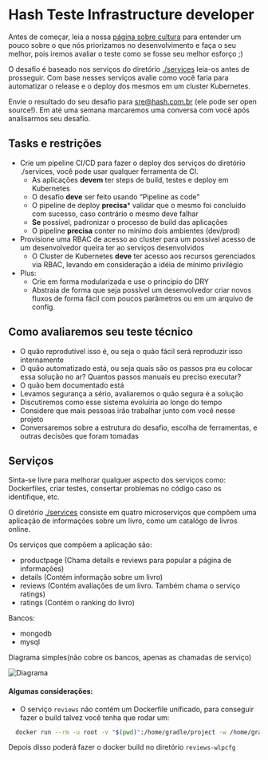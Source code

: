 # Hash Teste Infrastructure developer

Antes de começar, leia a nossa [página sobre cultura](https://tech-culture.hash.com.br/) para entender um pouco sobre o que nós priorizamos no desenvolvimento e faça o seu melhor, pois iremos avaliar o teste como se fosse seu melhor esforço ;)


O desafio é baseado nos serviços do diretório [./services](./services) leia-os antes de prosseguir.
Com base nesses serviços avalie como você faria para automatizar o release e o deploy dos mesmos em um cluster Kubernetes.

Envie o resultado do seu desafio para sre@hash.com.br (ele pode ser open source!). Em até uma semana marcaremos uma conversa com você após analisarmos seu desafio.

## Tasks e restrições

* Crie um pipeline CI/CD para fazer o deploy dos serviços do diretório ./services, você pode usar qualquer ferramenta de CI.
    * As aplicações **devem** ter steps de build, testes e deploy em Kubernetes
    * O desafio **deve** ser feito usando “Pipeline as code"
    * O pipeline de deploy **precisa*** validar que o mesmo foi concluído com sucesso, caso contrário o mesmo deve falhar
    * **Se** possível, padronizar o processo de build das aplicações
    * O pipeline **precisa** conter no minímo dois ambientes (dev/prod)
* Provisione uma RBAC de acesso ao cluster para um possível acesso de um desenvolvedor queira ter ao serviços desenvolvidos
    * O Cluster de Kubernetes **deve** ter acesso aos recursos gerenciados via RBAC, levando em consideração a idéia de mínimo privilégio
* Plus:
    * Crie em forma modularizada e use o principio do DRY
    * Abstraia de forma que seja possível um desenvolvedor criar novos fluxos de forma fácil com poucos parâmetros ou em um arquivo de config.

## Como avaliaremos seu teste técnico

* O quão reprodutível isso é, ou seja o quão fácil será reproduzir isso internamente
* O quão automatizado está, ou seja quais são os passos pra eu colocar essa solução no ar? Quantos passos manuais eu preciso executar?
* O quão bem documentado está
* Levamos segurança a sério, avaliaremos o quão segura é a solução
* Discutiremos como esse sistema evoluiria ao longo do tempo
* Considere que mais pessoas irão trabalhar junto com você nesse projeto
* Conversaremos sobre a estrutura do desafio, escolha de ferramentas, e outras decisões que foram tomadas


## Serviços

Sinta-se livre para melhorar qualquer aspecto dos serviços como: Dockerfiles, criar testes, consertar problemas no código caso os identifique, etc.

O diretório [./services](./services) consiste em quatro microserviços que compôem uma aplicação de informações sobre um livro, como um catalógo de livros online.

Os serviços que compôem a aplicação são:
- productpage (Chama details e reviews para popular a página de informações)
- details (Contém informação sobre um livro)
- reviews (Contém avaliações de um livro. Também chama o serviço ratings)
- ratings (Contém o ranking do livro)

Bancos:
- mongodb
- mysql


Diagrama simples(não cobre os bancos, apenas as chamadas de serviço)

![Diagrama](./images/bookinfo.png)


#### Algumas considerações:

- O serviço `reviews` não contém um Dockerfile unificado, para conseguir fazer o build talvez você tenha que rodar um:

```bash
  docker run --rm -u root -v "$(pwd)":/home/gradle/project -w /home/gradle/project gradle:4.8.1 gradle clean build
```

Depois disso poderá fazer o docker build no diretório `reviews-wlpcfg`
